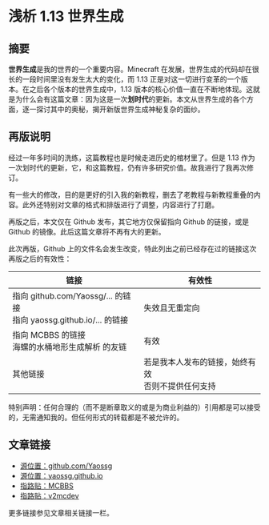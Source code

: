 # 浅析 1.13 世界生成

## 摘要

**世界生成**是我的世界的一个重要内容。Minecraft 在发展，世界生成的代码却在很长的一段时间里没有发生太大的变化，而 1.13 正是对这一切进行变革的一个版本。在之后各个版本的世界生成中，1.13 版本的核心价值一直在不断地体现。这就是为什么会有这篇文章：因为这是一次**划时代**的更新。本文从世界生成的各个方面，逐一探讨其中的奥秘，揭开新版世界生成神秘复杂的面纱。

## 再版说明

经过一年多时间的洗练，这篇教程也是时候走进历史的棺材里了。但是 1.13 作为一次划时代的更新，它，和这篇教程，仍有许多研究价值。故我进行了我再次修订。

有一些大的修改，目的是更好的引入我的新教程，删去了老教程与新教程重叠的内容。此外还特别对文章的格式和排版进行了调整，内容进行了打磨。

再版之后，本文仅在 Github 发布，其它地方仅保留指向 Github 的链接，或是 Github 的镜像。此后这篇文章将不再有大的更新。

此次再版，Github 上的文件名会发生改变，特此列出之前已经存在过的链接这次再版之后的有效性：

| 链接                                                         | 有效性                                                |
| ------------------------------------------------------------ | ----------------------------------------------------- |
| 指向 github.com/Yaossg/... 的链接<br/>指向 yaossg.github.io/... 的链接 | 失效且无重定向                                        |
| 指向 MCBBS 的链接<br/>海螺的水桶地形生成解析 的友链          | 有效                                                  |
| 其他链接                                                     | 若是我本人发布的链接，始终有效<br/>否则不提供任何支持 |

特别声明：任何合理的（而不是断章取义的或是为商业利益的）引用都是可以接受的，无需通知我的。但任何形式的转载都是不被允许的。

## 文章链接

- [源位置：github.com/Yaossg]()
- [源位置：yaossg.github.io]()
- [指路贴：MCBBS]()
- [指路贴：v2mcdev]()

更多链接参见文章相关链接一栏。